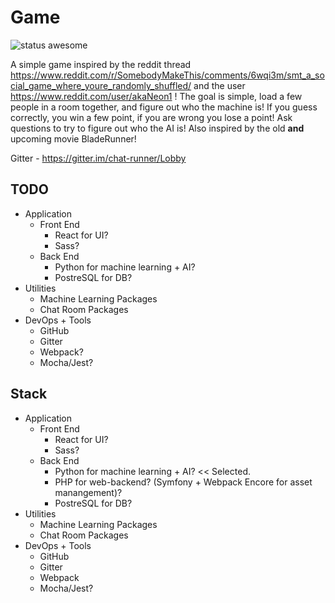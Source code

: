 # Game
![status awesome](https://img.shields.io/badge/status-amazing-brightgreen.svg)

A simple game inspired by the reddit thread https://www.reddit.com/r/SomebodyMakeThis/comments/6wqi3m/smt_a_social_game_where_youre_randomly_shuffled/ and the user https://www.reddit.com/user/akaNeon1 !
The goal is simple, load a few people in a room together, and figure out who the machine is! If you guess correctly, you win a few point, if you are wrong you lose a point! Ask questions to try to figure out who the AI is! 
Also inspired by the old **and** upcoming movie BladeRunner!

Gitter - https://gitter.im/chat-runner/Lobby

## TODO
 - Application 
   - Front End
     - React for UI?
     - Sass?
   - Back End
     - Python for machine learning + AI?
     - PostreSQL for DB?
 - Utilities 
    - Machine Learning Packages
    - Chat Room Packages
 - DevOps + Tools
    - GitHub
    - Gitter
    - Webpack?
    - Mocha/Jest?

## Stack
 - Application 
   - Front End
     - React for UI?
     - Sass?
   - Back End
     - Python for machine learning + AI? << Selected. 
     - PHP for web-backend? (Symfony + Webpack Encore for asset manangement)?
     - PostreSQL for DB?
 - Utilities 
    - Machine Learning Packages
    - Chat Room Packages
 - DevOps + Tools
    - GitHub
    - Gitter
    - Webpack
    - Mocha/Jest?
